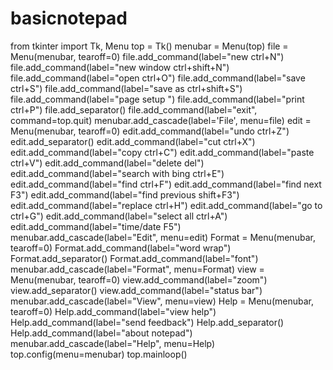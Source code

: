 # basicnotepad
from tkinter import Tk, Menu  top = Tk()  menubar = Menu(top) file = Menu(menubar, tearoff=0) file.add_command(label="new                         ctrl+N") file.add_command(label="new window   ctrl+shift+N") file.add_command(label="open                        ctrl+O") file.add_command(label="save                        ctrl+S") file.add_command(label="save as               ctrl+shift+S") file.add_command(label="page setup  ") file.add_command(label="print                       ctrl+P") file.add_separator()  file.add_command(label="exit", command=top.quit)  menubar.add_cascade(label='File', menu=file)  edit = Menu(menubar, tearoff=0) edit.add_command(label="undo  ctrl+Z")  edit.add_separator()  edit.add_command(label="cut                    ctrl+X") edit.add_command(label="copy                   ctrl+C") edit.add_command(label="paste                  ctrl+V") edit.add_command(label="delete                    del") edit.add_command(label="search with bing       ctrl+E") edit.add_command(label="find                   ctrl+F") edit.add_command(label="find next                  F3") edit.add_command(label="find previous        shift+F3") edit.add_command(label="replace                ctrl+H") edit.add_command(label="go to                  ctrl+G") edit.add_command(label="select all             ctrl+A") edit.add_command(label="time/date                  F5")  menubar.add_cascade(label="Edit", menu=edit)  Format = Menu(menubar, tearoff=0) Format.add_command(label="word wrap") Format.add_separator() Format.add_command(label="font") menubar.add_cascade(label="Format", menu=Format)  view = Menu(menubar, tearoff=0) view.add_command(label="zoom") view.add_separator() view.add_command(label="status bar") menubar.add_cascade(label="View", menu=view)  Help = Menu(menubar, tearoff=0) Help.add_command(label="view help") Help.add_command(label="send feedback") Help.add_separator() Help.add_command(label="about notepad") menubar.add_cascade(label="Help", menu=Help)  top.config(menu=menubar) top.mainloop()
